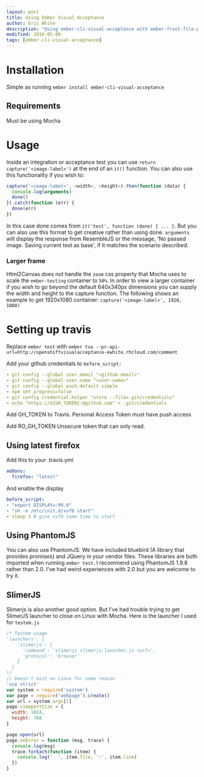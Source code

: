 ```yaml
---
layout: post
title: Using Ember Visual Acceptance
author: Eric White
description: "Using ember-cli-visual-acceptance with ember-frost-file-picker"
modified: 2016-05-09
tags: [ember-cli-visual-acceptance]
---
```


# Installation
 Simple as running `ember install ember-cli-visual-acceptance`
## Requirements
Must be using Mocha

# Usage
Inside an integration or acceptance test you can use `return capture('<image-label>')` at the end of an `it()` function. You can also use this functionality if you wish to:
```javascript
capture('<image-label>', <width>, <height>).then(function (data) {
  console.log(arguments)
  done()
}).catch(function (err) {
  done(err)
})
```
In this case done comes from `it('test', function (done) { ... }`. But you can also use this format to get creative rather than using done.
`arguments` will display the response from ResembleJS or the message, 'No passed image. Saving current test as base', if it matches the scenario described.
### Larger frame
 Html2Canvas does not handle the `zoom` css property that Mocha uses to scale the `ember-testing` container to `50%`. In order to view a larger container if you wish to go beyond the default 640x340px dimensions you can supply the width and height to the capture function. The following shows an example to get 1920x1080 container: `capture('<image-label>', 1920, 1080)`
# Setting up travis
Replace `ember test` with `ember tva --pr-api-url=http://openshiftvisualacceptance-ewhite.rhcloud.com/comment`

Add your github credentials to `before_script:`

```yaml
- git config --global user.email "<github-email>"
- git config --global user.name "<user-name>"
- git config --global push.default simple
- npm set progress=false
- git config credential.helper "store --file=.git/credentials"
- echo "https://${GH_TOKEN}:@github.com" > .git/credentials
```

Add GH_TOKEN to Travis. Personal Access Token must have push access

Add RO_GH_TOKEN Unsecure token that can only read.

## Using latest firefox
Add this to your .travis.yml
```yaml
addons:
  firefox: "latest"
```

And enable the display

```yaml
before_script:
- "export DISPLAY=:99.0"
- "sh -e /etc/init.d/xvfb start"
- sleep 3 # give xvfb some time to start
```

## Using PhantomJS
You can also use PhantomJS. We have included bluebird (A library that provides promises) and JQuery in your vendor files. These libraries are both imported when running `ember test`. I recommend using PhantomJS 1.9.8 rather than 2.0. I've had weird experiences with 2.0 but you are welcome to try it.

## SlimerJS
Slimerjs is also another good option. But I've had trouble trying to get SlimerJS launcher to close on Linux with Mocha.
Here is the launcher I used for `testem.js`
```javascript
/* Testem usage
'launchers': {
    'slimerjs': {
      'command': 'slimerjs slimerjs-launcher.js <url>',
      'protocol': 'browser'
    }
  }
*/
// Doesn't exit on Linux for some reason
'use strict'
var system = require('system')
var page = require('webpage').create()
var url = system.args[1]
page.viewportSize = {
  width: 1024,
  height: 768
}

page.open(url)
page.onError = function (msg, trace) {
  console.log(msg)
  trace.forEach(function (item) {
    console.log('  ', item.file, ':', item.line)
  })
}
```